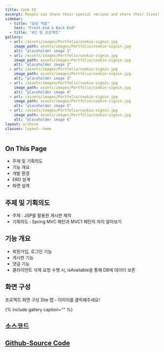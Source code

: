 ```yaml
---
title: Cook-IO
excerpt: People can share their special recipes and share their lives!
sidebar:
  - title: "담당 역할"
    text: "Front-End & Back-End"
  - title: "4인 팀 프로젝트"
gallery:
  - url: /assets/images/Portfolio/cookio-signin.jpg
    image_path: assets/images/Portfolio/cookio-signin.jpg
    alt: "placeholder image 1"
  - url: /assets/images/Portfolio/cookio-signin.jpg
    image_path: assets/images/Portfolio/cookio-signin.jpg
    alt: "placeholder image 2"
  - url: /assets/images/Portfolio/cookio-signin.jpg
    image_path: assets/images/Portfolio/cookio-signin.jpg
    alt: "placeholder image 3"
  - url: /assets/images/Portfolio/cookio-signin.jpg
    image_path: assets/images/Portfolio/cookio-signin.jpg
    alt: "placeholder image 4"
  - url: /assets/images/Portfolio/cookio-signin.jpg
    image_path: assets/images/Portfolio/cookio-signin.jpg
    alt: "placeholder image 5"
  - url: /assets/images/Portfolio/cookio-signin.jpg
    image_path: assets/images/Portfolio/cookio-signin.jpg
    alt: "placeholder image 6"
layout: archive
classes: layout--home
---
```




## On This Page

- 주제 및 기획의도
- 기능 개요
- 개발 환경
- ERD 설계
- 화면 설계





## 주제 및 기획의도

- 주제 : JSP를 활용한 게시판 제작
- 기획의도 : Spring MVC 패턴과 MVC1 패턴의 차이 알아보기



## 기능 개요

- 회원가입, 로그인 기능
- 게시판 기능
- 댓글 기능
- 클라이언트 삭제 요청 수행 시, isAvailable을 통해 DB에 데이터 보존





## 화면 구성	

프로젝트 화면 구성 Site 맵 - 이미지를 클릭해주세요!

{% include gallery caption="" %}



## 소스코드

## [Github-Source Code](https://github.com/harachoi/Cook-I-O)

